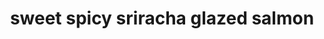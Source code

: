 ---
id: 5c54a08d11bc1100146d0bd1
servings: 4
notes: 'sweet & spicy honey sriracha-glazed salmon recipe
amount per serving\t(4 g)
calories 429 calories from fat 185
% daily value*
total fat 20.6g 32%
saturated fat 3.4g 17%
cholesterol 131mg 44%
sodium 633mg 26%
total carbohydrates 11.9g 4%
dietary fiber 0.4g 2%
sugars 9g
protein 46.2g 92%'
directions: 'in a 1-gallon zip-top plastic bag
 combine the soy sauce
 honey
 vinegar
 sriracha
 ginger
 and garlic. add the salmon
 toss to coat evenly
 and refrigerate for at least 1 hour
 or up to 8 hours
 turning the fish once.
remove the salmon from the bag
 reserving the marinade. heat a large saute pan over medium-high heat ad add the sesame oil. rotate the pan to coat the bottom evenly and add the salmon. cook until one side of the fish is browned
 about 2 minutes. flip the salmon and cook until the other side browns
 2 more minutes. reduce the heat to low and pour in the reserved marinade. cover and cook until the fish is cooked through
 4-5 minutes.
place a piece of salmon on each of 4 serving plates and sprinkle with the scallions.'
ingredients: '1/4 cup reduced-sodium soy sauce or tamari* for gluten-free
2 tablespoons honey
1 tablespoons rice vinegar
1 tablespoon sriracha sauce or to taste
1 tablespoon grated fresh ginger
1 tablespoon minced garlic
1 pound wild salmon fillet cut into 4 (4-ounce) pieces
1 1/2 teaspoons sesame oil
2 tablespoons finely chopped scallions for garnish'
rating: 0
ease:

category: main course
href: 'https: //rasamalaysia.com/sweet-spicy-sriracha-glazed-salmon/'
totalTime: 20 minutes
cookTime: 10 minutes
prepTime: 10 minutes
title: sweet spicy sriracha glazed salmon
path: /sweet-spicy-sriracha-glazed-salmon
---
